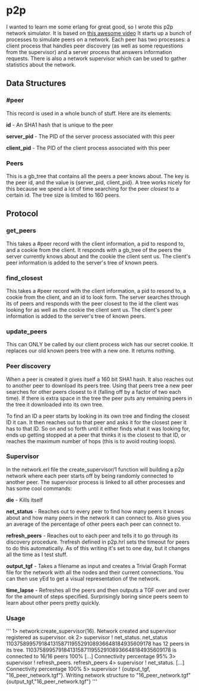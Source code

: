 # p2p
I wanted to learn me some erlang for great good, so I wrote this p2p network simulator. It is based on [this awesome video](https://www.youtube.com/watch?v=kXyVqk3EbwE) It starts up a bunch of processes to simulate peers on a network. Each peer has two processes: a client process that handles peer discovery (as well as some requestions from the supervisor) and a server process that answers information requests. There is also a network supervisor which can be used to gather statistics about the network.

## Data Structures

### \#peer
This record is used in a whole bunch of stuff. Here are its elements:

**id** - An SHA1 hash that is unique to the peer

**server\_pid** - The PID of the server process associated with this peer

**client\_pid** - The PID of the client process associated with this peer

### Peers
This is a gb\_tree that contains all the peers a peer knows about. The key is the peer id, and the value is {server\_pid, client\_pid}. A tree works nicely for this because we spend a lot of time searching for the peer *closest* to a certain id. The tree size is limited to 160 peers.

## Protocol
### get\_peers
This takes a \#peer record with the client information, a pid to respond to, and a cookie from the client. It responds with a gb\_tree of the peers the server currently knows about and the cookie the client sent us. The client's peer information is added to the server's tree of known peers.
### find\_closest
This takes a \#peer record with the client information, a pid to resond to, a cookie from the client, and an id to look form. The server searches through its of peers and responds with the peer closest to the id the client was looking for as well as the cookie the client sent us. The client's peer information is added to the server's tree of known peers.
### update\_peers
This can ONLY be called by our client process wich has our secret cookie. It replaces our old known peers tree with a new one. It returns nothing.

### Peer discovery
When a peer is created it gives itself a 160 bit SHA1 hash. It also reaches out to another peer to download its peers tree. Using that peers tree a new peer searches for other peers closest to it (falling off by a factor of two each time). If there is extra space in the tree the peer puts any remaining peers in the tree it downloaded into its own tree.

To find an ID a peer starts by looking in its own tree and finding the closest ID it can. It then reaches out to that peer and asks it for the closest peer it has to that ID. So on and so forth until it either finds what it was looking for, ends up getting stopped at a peer that thinks it is the closest to that ID, or reaches the maximum number of hops (this is to avoid routing loops).

### Supervisor
In the network.erl file the create\_supervisor/1 function will building a p2p network where each peer starts off by being randomly connected to another peer. The supervisor process is linked to all other processes and has some cool commands:

**die** - Kills itself

**net\_status** - Reaches out to every peer to find how many peers it knows about and how many peers in the network it can connect to. Also gives you an average of the percentage of other peers each peer can connect to.

**refresh_peers** - Reaches out to each peer and tells it to go through its discovery procedure. ?refresh defined in p2p.hrl sets the timeout for peers to do this automatically. As of this writing it's set to one day, but it changes all the time as I test stuff.

**output_tgf** - Takes a filename as input and creates a Trivial Graph Format file for the network with all the nodes and their current connections. You can then use yEd to get a visual representation of the network.

**time_lapse** - Refreshes all the peers and then outputs a TGF over and over for the amount of steps specified. Surprisingly boring since peers seem to learn about other peers pretty quickly. 

### Usage

'''
1> network:create_supervisor(16).
Network created and supervisor registered as supervisor.
ok
2> supervisor ! net_status.
net_status
1103758995791841315871195529108936648184935609178 has 12 peers in its tree.
1103758995791841315871195529108936648184935609178 is connected to 16/16 peers 100%
[...]
Connectivity percentage 95%
3> supervisor ! refresh_peers.
refresh_peers
4> supervisor ! net_status.
[...]
Connectivity percentage 100%
5> supervisor ! {output_tgf, "16_peer_network.tgf"}.
Writing network structure to "16_peer_network.tgf"
{output_tgf,"16_peer_network.tgf"}
'''
